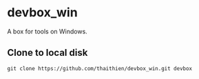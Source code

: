 # devbox_win
A box for tools on Windows.


## Clone to local disk
`git clone https://github.com/thaithien/devbox_win.git devbox`


